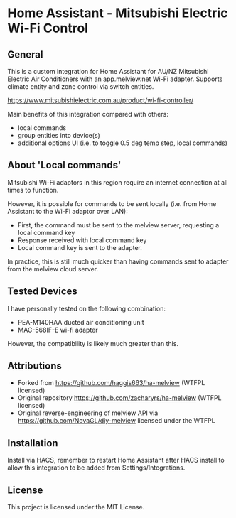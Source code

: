 # Home Assistant - Mitsubishi Electric Wi-Fi Control
## General
This is a custom integration for Home Assistant for AU/NZ Mitsubishi Electric Air Conditioners with an app.melview.net Wi-Fi adapter.
Supports climate entity and zone control via switch entities.

https://www.mitsubishielectric.com.au/product/wi-fi-controller/

Main benefits of this integration compared with others:
 - local commands
 - group entities into device(s)
 - additional options UI (i.e. to toggle 0.5 deg temp step, local commands)

## About 'Local commands'
Mitsubishi Wi-Fi adaptors in this region require an internet connection at all times to function.

However, it is possible for commands to be sent locally (i.e. from Home Assistant to the Wi-Fi adaptor over LAN):
 - First, the command must be sent to the melview server, requesting a local command key
 - Response received with local command key
 - Local command key is sent to the adapter.

In practice, this is still much quicker than having commands sent to adapter from the melview cloud server.

## Tested Devices
I have personally tested on the following combination:
 - PEA-M140HAA ducted air conditioning unit
 - MAC-568IF-E wi-fi adapter

However, the compatibility is likely much greater than this.

## Attributions
 - Forked from https://github.com/haggis663/ha-melview (WTFPL licensed)
 - Original repository https://github.com/zacharyrs/ha-melview (WTFPL licensed)
 - Original reverse-engineering of melview API via https://github.com/NovaGL/diy-melview licensed under the WTFPL

## Installation
Install via HACS, remember to restart Home Assistant after HACS install to allow this integration to be added from Settings/Integrations. 

## License
This project is licensed under the MIT License.